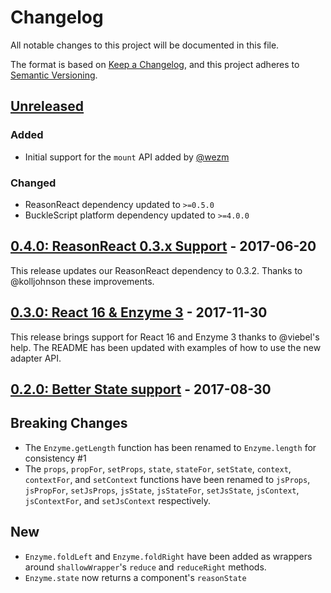 # Changelog

All notable changes to this project will be documented in this file.

The format is based on [Keep a Changelog](https://keepachangelog.com/en/1.0.0/),
and this project adheres to [Semantic Versioning](https://semver.org/spec/v2.0.0.html).

## [Unreleased]

### Added

- Initial support for the `mount` API added by [@wezm](https://github.com/wezm)

### Changed

- ReasonReact dependency updated to `>=0.5.0`
- BuckleScript platform dependency updated to `>=4.0.0`

## [0.4.0: ReasonReact 0.3.x Support][0.4.0] - 2017-06-20

This release updates our ReasonReact dependency to 0.3.2. Thanks to @kolljohnson these improvements.

## [0.3.0: React 16 & Enzyme 3][0.3.0] - 2017-11-30

This release brings support for React 16 and Enzyme 3 thanks to @viebel's help. The README has been updated with examples of how to use the new adapter API.

## [0.2.0: Better State support][0.2.0] - 2017-08-30

## Breaking Changes

- The `Enzyme.getLength` function has been renamed to `Enzyme.length` for consistency #1
- The `props`, `propFor`, `setProps`, `state`, `stateFor`, `setState`, `context`, `contextFor`, and `setContext` functions have been renamed to `jsProps`, `jsPropFor`, `setJsProps`, `jsState`, `jsStateFor`, `setJsState`, `jsContext`, `jsContextFor`, and `setJsContext` respectively.

## New

- `Enzyme.foldLeft` and `Enzyme.foldRight` have been added as wrappers around `shallowWrapper`'s `reduce` and `reduceRight` methods.
- `Enzyme.state` now returns a component's `reasonState`

[unreleased]: https://github.com/olivierlacan/keep-a-changelog/compare/v0.4.0...HEAD
[0.4.0]: https://github.com/olivierlacan/keep-a-changelog/compare/v0.3.0...v0.4.0
[0.3.0]: https://github.com/olivierlacan/keep-a-changelog/compare/v0.2.0...v0.3.0
[0.2.0]: https://github.com/olivierlacan/keep-a-changelog/compare/v0.1.1...v0.2.0

